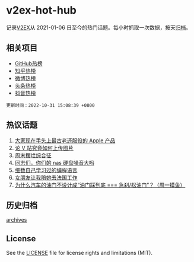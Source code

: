 # v2ex-hot-hub

 记录[V2EX](https://www.v2ex.com/)从 2021-01-06 日至今的热门话题。每小时抓取一次数据，按天[归档](archives)。
 
 ## 相关项目

- [GitHub热榜](https://github.com/snaildev/github-hot-hub)
- [知乎热榜](https://github.com/snaildev/zhihu-hot-hub)
- [微博热榜](https://github.com/snaildev/weibo-hot-hub)
- [头条热榜](https://github.com/snaildev/toutiao-hot-hub)
- [抖音热榜](https://github.com/snaildev/douyin-hot-hub)


 `更新时间：2022-10-31 15:08:39 +0800`

## 热议话题

1. [大家现在手头上最古老还服役的 Apple 产品](https://www.v2ex.com/t/891165)
1. [论 V 站究竟如何上传图片](https://www.v2ex.com/t/891241)
1. [周末摆烂综合征](https://www.v2ex.com/t/891175)
1. [同志们，你们的 nas 硬盘噪音大吗](https://www.v2ex.com/t/891332)
1. [细数自己学习过的编程语言](https://www.v2ex.com/t/891197)
1. [女朋友让我陪她去法国工作](https://www.v2ex.com/t/891341)
1. [为什么汽车的油门不设计成“油门踩到底 === 急刹/松油门”？（周一摸鱼）](https://www.v2ex.com/t/891394)

## 历史归档

[archives](archives)

## License

See the [LICENSE](LICENSE) file for license rights and limitations (MIT).
